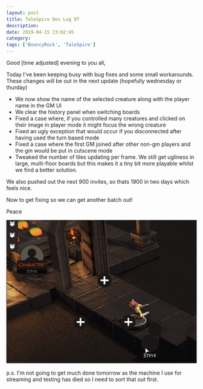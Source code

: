 ```yaml
---
layout: post
title: TaleSpire Dev Log 97
description:
date: 2019-04-15 23:02:45
category:
tags: ['BouncyRock', 'TaleSpire']
---
```


Good [time adjusted] evening to you all,

Today I've been keeping busy with bug fixes and some small workarounds. These changes will be out in the next update (hopefully wednesday or thurday)

- We now show the name of the selected creature along with the player name in the GM UI
- We clear the history panel when switching boards
- Fixed a case where, if you controlled many creatures and clicked on their image in player mode it might focus the wrong creature
- Fixed an ugly exception that would occur if you disconnected after having used the turn based mode
- Fixed a case where the first GM joined after other non-gm players and the gm would be put in cutscene mode
- Tweaked the number of tiles updating per frame. We still get ugliness in large, multi-floor boards but this makes it a tiny bit more playable whilst we find a better solution.

We also pushed out the next 900 invites, so thats 1900 in two days which feels nice.

Now to get fixing so we can get another batch out!

Peace

![creature name](/assets/videos/nameBadge0.gif)

p.s. I'm not going to get much done tomorrow as the machine I use for streaming and testing has died so I need to sort that out first.
